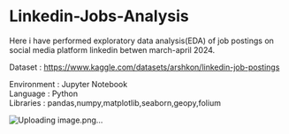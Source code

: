 # Linkedin-Jobs-Analysis
Here i have performed exploratory data analysis(EDA) of job postings on social media platform linkedin betwen march-april 2024.   

Dataset : https://www.kaggle.com/datasets/arshkon/linkedin-job-postings   

Environment : Jupyter Notebook   
Language : Python   
Libraries : pandas,numpy,matplotlib,seaborn,geopy,folium    


![Uploading image.png…]()

